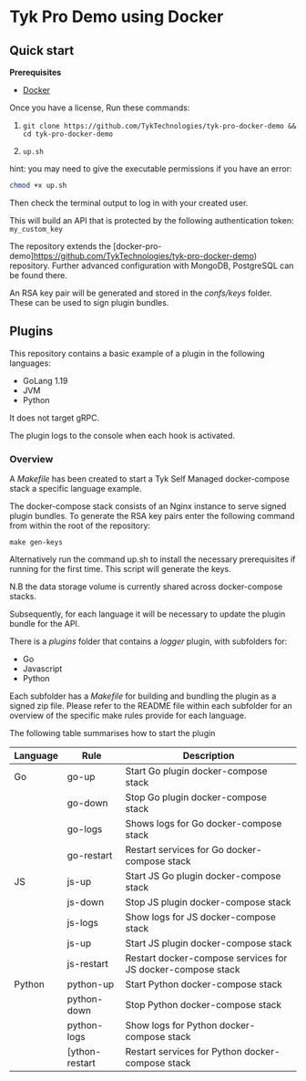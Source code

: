 # Tyk Pro Demo using Docker

## Quick start

**Prerequisites**

- [Docker](https://docs.docker.com/get-docker/)

Once you have a license, Run these commands:

1. `git clone https://github.com/TykTechnologies/tyk-pro-docker-demo && cd tyk-pro-docker-demo`

2. `up.sh`

hint: you may need to give the executable permissions if you have an error:

```bash
chmod +x up.sh
```

Then check the terminal output to log in with your created user.

This will build an API that is protected by the following authentication token:
`my_custom_key`

The repository extends the [docker-pro-demo]https://github.com/TykTechnologies/tyk-pro-docker-demo) repository.
Further advanced configuration with MongoDB, PostgreSQL can be found there.

An RSA key pair will be generated and stored in the _confs/keys_ folder. These can
be used to sign plugin bundles.

## Plugins

This repository contains a basic example of a plugin in the following languages:

- GoLang 1.19
- JVM
- Python

It does not target gRPC.

The plugin logs to the console when each hook is activated.

### Overview

A _Makefile_ has been created to start a Tyk Self Managed docker-compose stack a specific language
example.

The docker-compose stack consists of an Nginx instance to serve signed plugin
bundles. To generate the RSA key pairs enter the following command from within the
root of the repository:

```console
make gen-keys
```

Alternatively run the command up.sh to install the necessary prerequisites if
running for the first time. This script will generate the keys.

N.B the data storage volume is currently shared across docker-compose stacks.

Subsequently, for each language it will be necessary to update the plugin bundle
for the API.

There is a _plugins_ folder that contains a _logger_ plugin, with subfolders for:

- Go
- Javascript
- Python

Each subfolder has a _Makefile_ for building and bundling the plugin as a signed zip file.
Please refer to the README file within each subfolder for an overview of the
specific make rules provide for each language.

The following table summarises how to start the plugin

| Language | Rule           | Description                                                 |
| -------- | -------------- | ----------------------------------------------------------- |
| Go       | go-up          | Start Go plugin docker-compose stack                        |
|          | go-down        | Stop Go plugin docker-compose stack                         |
|          | go-logs        | Shows logs for Go docker-compose stack                      |
|          | go-restart     | Restart services for Go docker-compose stack                |
| JS       | js-up          | Start JS Go plugin docker-compose stack                     |
|          | js-down        | Stop JS plugin docker-compose stack                         |
|          | js-logs        | Show logs for JS docker-compose stack                       |
|          | js-up          | Start JS plugin docker-compose stack                        |
|          | js-restart     | Restart docker-compose services for JS docker-compose stack |
| Python   | python-up      | Start Python docker-compose stack                           |
|          | python-down    | Stop Python docker-compose stack                            |
|          | python-logs    | Show logs for Python docker-compose stack                   |
|          | [ython-restart | Restart services for Python docker-compose stack            |
